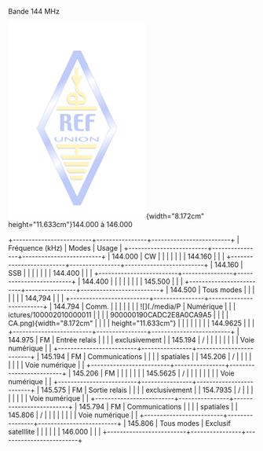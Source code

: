 Bande 144 MHz

![](./media/Pictures/100002010000011900000190CADC2E8A0CA9A5CA.png){width="8.172cm"
height="11.633cm"}144.000 à 146.000

+-------------------------+----------------+-------------------------+
| Fréquence (kHz)         | Modes          | Usage                   |
+-------------------------+----------------+-------------------------+
| 144.000                 | CW             |                         |
|                         |                |                         |
| 144.160                 |                |                         |
+-------------------------+----------------+-------------------------+
| 144.160                 | SSB            |                         |
|                         |                |                         |
| 144.400                 |                |                         |
+-------------------------+----------------+-------------------------+
| 144.400                 |                |                         |
|                         |                |                         |
| 145.500                 |                |                         |
+-------------------------+----------------+-------------------------+
| 144.500                 | Tous modes     |                         |
|                         |                |                         |
| 144,794                 |                |                         |
+-------------------------+----------------+-------------------------+
| 144.794                 | Comm.          |                         |
|                         |                |                         |
| ![](./media/P           | Numérique      |                         |
| ictures/100002010000011 |                |                         |
| 900000190CADC2E8A0CA9A5 |                |                         |
| CA.png){width="8.172cm" |                |                         |
| height="11.633cm"}      |                |                         |
|                         |                |                         |
| 144.9625                |                |                         |
+-------------------------+----------------+-------------------------+
| 144.975                 | FM             | Entrée relais           |
|                         |                | exclusivement           |
| 145.194                 | /              |                         |
|                         |                |                         |
|                         | Voie numérique |                         |
+-------------------------+----------------+-------------------------+
| 145.194                 | FM             | Communications          |
|                         |                | spatiales               |
| 145.206                 | /              |                         |
|                         |                |                         |
|                         | Voie numérique |                         |
+-------------------------+----------------+-------------------------+
| 145.206                 | FM             |                         |
|                         |                |                         |
| 145.5625                | /              |                         |
|                         |                |                         |
|                         | Voie numérique |                         |
+-------------------------+----------------+-------------------------+
| 145.575                 | FM             | Sortie relais           |
|                         |                | exclusivement           |
| 154.7935                | /              |                         |
|                         |                |                         |
|                         | Voie numérique |                         |
+-------------------------+----------------+-------------------------+
| 145.794                 | FM             | Communications          |
|                         |                | spatiales               |
| 145.806                 | /              |                         |
|                         |                |                         |
|                         | Voie numérique |                         |
+-------------------------+----------------+-------------------------+
| 145.806                 | Tous modes     | Exclusif satelllite     |
|                         |                |                         |
| 146.000                 |                |                         |
+-------------------------+----------------+-------------------------+
